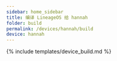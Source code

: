 ```yaml
---
sidebar: home_sidebar
title: 编译 LineageOS 给 hannah
folder: build
permalink: /devices/hannah/build
device: hannah
---
```

{% include templates/device_build.md %}
